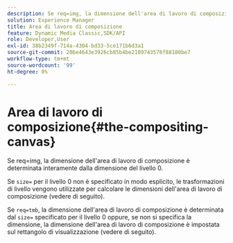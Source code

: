```yaml
---
description: Se req=img, la dimensione dell'area di lavoro di composizione è determinata interamente dalla dimensione del livello 0.
solution: Experience Manager
title: Area di lavoro di composizione
feature: Dynamic Media Classic,SDK/API
role: Developer,User
exl-id: 38b2349f-714a-4304-bd33-5ce171b6d3a1
source-git-commit: 206e4643e3926cb85b4be2189743578f88180be7
workflow-type: tm+mt
source-wordcount: '99'
ht-degree: 0%

---
```


# Area di lavoro di composizione{#the-compositing-canvas}

Se req=img, la dimensione dell&#39;area di lavoro di composizione è determinata interamente dalla dimensione del livello 0.

Se `size=` per il livello 0 non è specificato in modo esplicito, le trasformazioni di livello vengono utilizzate per calcolare le dimensioni dell&#39;area di lavoro di composizione (vedere di seguito).

Se `req=tmb`, la dimensione dell&#39;area di lavoro di composizione è determinata dal `size=` specificato per il livello 0 oppure, se non si specifica la dimensione, la dimensione dell&#39;area di lavoro di composizione è impostata sul rettangolo di visualizzazione (vedere di seguito).
